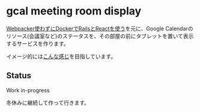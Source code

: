 # gcal meeting room display

[Webpacker使わずにDockerでRailsとReactを使う](https://qiita.com/masuidrive/items/9eb1d8cde82e0148fecd)を元に、Google Calendarのリソース(会議室など)のステータスを、その部屋の前にタブレットを置いて表示するサービスを作ります。

イメージ的には[こんな感じ](https://www.pinterest.jp/masuidrive/meeting-room-display/)を目指しています。

## Status
Work in-progress

冬休みに継続して作って行きます。
